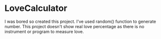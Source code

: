 # LoveCalculator

I was bored so created this project.
I've used random() function to generate number.
This project doesn't show real love percentage as there is no instrument or program to measure love.
